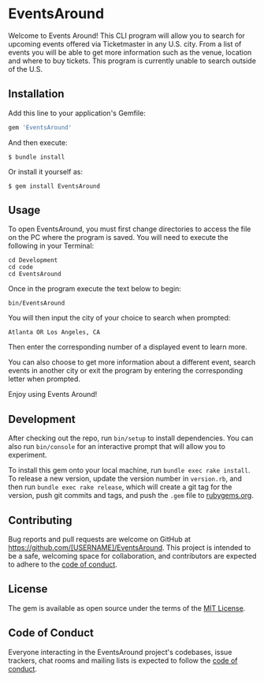 # EventsAround

Welcome to Events Around! 
This CLI program will allow you to search for upcoming events offered via Ticketmaster in any U.S. city. From a list of events you will be able to get more information such as the venue, location and where to buy tickets. This program is currently unable to search outside of the U.S.

## Installation

Add this line to your application's Gemfile:

```ruby
gem 'EventsAround'
```

And then execute:

    $ bundle install

Or install it yourself as:

    $ gem install EventsAround

## Usage

To open EventsAround, you must first change directories to access the file on the PC where the program is saved. You will need to execute the following in your Terminal:
    
    cd Development
    cd code
    cd EventsAround 

Once in the program execute the text below to begin: 

    bin/EventsAround

You will then input the city of your choice to search when prompted:

    Atlanta OR Los Angeles, CA

Then enter the corresponding number of a displayed event to learn more. 

You can also choose to get more information about a different event, search events in another city or exit the program by entering the corresponding letter when prompted. 

Enjoy using Events Around!

## Development

After checking out the repo, run `bin/setup` to install dependencies. You can also run `bin/console` for an interactive prompt that will allow you to experiment.

To install this gem onto your local machine, run `bundle exec rake install`. To release a new version, update the version number in `version.rb`, and then run `bundle exec rake release`, which will create a git tag for the version, push git commits and tags, and push the `.gem` file to [rubygems.org](https://rubygems.org).

## Contributing

Bug reports and pull requests are welcome on GitHub at https://github.com/[USERNAME]/EventsAround. This project is intended to be a safe, welcoming space for collaboration, and contributors are expected to adhere to the [code of conduct](https://github.com/[USERNAME]/EventsAround/blob/master/CODE_OF_CONDUCT.md).


## License

The gem is available as open source under the terms of the [MIT License](https://opensource.org/licenses/MIT).

## Code of Conduct

Everyone interacting in the EventsAround project's codebases, issue trackers, chat rooms and mailing lists is expected to follow the [code of conduct](https://github.com/[USERNAME]/EventsAround/blob/master/CODE_OF_CONDUCT.md).
